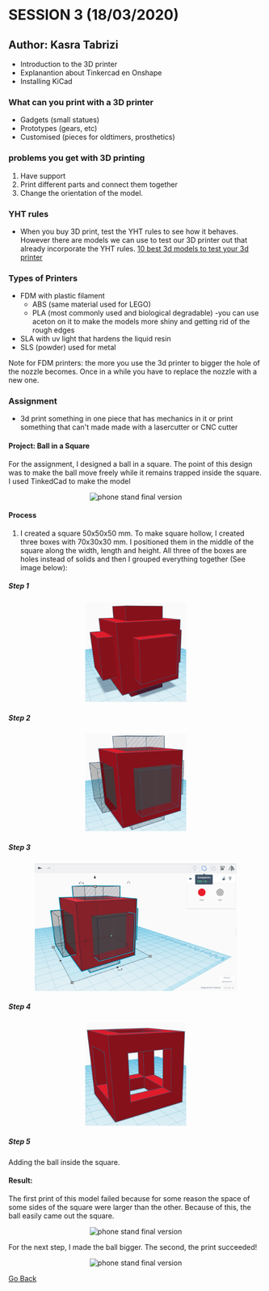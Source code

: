 # SESSION 3 (18/03/2020)
## Author: Kasra Tabrizi

- Introduction to the 3D printer
- Explanantion about Tinkercad en Onshape
- Installing KiCad

### What can you print with a 3D printer

- Gadgets (small statues)
- Prototypes (gears, etc)
- Customised (pieces for oldtimers, prosthetics)

### problems you get with 3D printing

1. Have support
2. Print different parts and connect them together
3. Change the orientation of the model.

### YHT rules

- When you buy 3D print, test the YHT rules to see how it behaves. However there are models we can use to test our 3D printer out that already incorporate the YHT rules.
[10 best 3d models to test your 3d printer](https://all3dp.com/2/3d-printer-test-print-10-best-3d-models-to-torture-your-3d-printer/)

### Types of Printers

 - FDM with plastic filament
   - ABS (same material used for LEGO)
   - PLA (most commonly used and biological degradable)
     -you can use aceton on it to make the models more shiny and getting rid of the rough edges
 - SLA with uv light that hardens the liquid resin
 - SLS (powder) used for metal


 Note for FDM printers: the more you use the 3d printer to bigger the hole of the nozzle becomes. Once in a while you have to replace the nozzle with a new one.

### Assignment

- 3d print something in one piece that has mechanics in it or print something that can't made made with a lasercutter or CNC cutter

#### Project: Ball in a Square

For the assignment, I designed a ball in a square. The point of this design was to make the ball move freely while it remains trapped inside the square.
I used TinkedCad to make the model

<p align="center">
    <img src="images/ball-in-square.png" width="200" alt="phone stand final version">
</p>

#### Process

1. I created a square 50x50x50 mm. To make square hollow, I created three boxes with 70x30x30 mm. I positioned them in the middle of the square along the width, length and height. All three of the boxes are holes instead of solids and then I grouped everything together (See image below):

##### Step 1

<p align="center">
    <img src="images/step1.png" width="200" alt="phone stand final version">
</p>

##### Step 2

<p align="center">
    <img src="images/step2.png" width="200" alt="phone stand final version">
</p>

##### Step 3

<p align="center">
    <img src="images/step3.png" width="400" alt="phone stand final version">
</p>

##### Step 4

<p align="center">
    <img src="images/step4.png" width="200" alt="phone stand final version">
</p>

##### Step 5

Adding the ball inside the square.

#### Result:

The first print of this model failed because for some reason the space of some sides of the square were larger than the other. Because of this, the ball easily came out the square. 

<p align="center">
    <img src="images/failed_attempt.png" width="200" alt="phone stand final version">
</p>

For the next step, I made the ball bigger. The second, the print succeeded!

<p align="center">
    <img src="images/final_result.png" width="200" alt="phone stand final version">
</p>

[Go Back](../README.md)